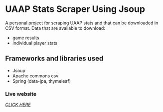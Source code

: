 # UAAP Stats Scraper Using Jsoup
A personal project for scraping UAAP stats and that can be downloaded in CSV format.
Data that are available to download: 
- game results
- individual player stats

## Frameworks and libraries used
- Jsoup
- Apache commons csv
- Spring (data-jpa, thymeleaf)


### Live website
[_CLICK HERE_](http://uaap-stats.ap-southeast-2.elasticbeanstalk.com/uaap-games)

  
